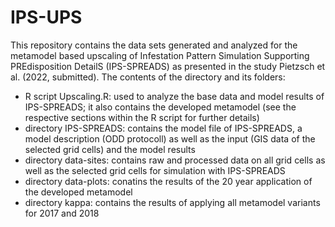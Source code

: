 # IPS-UPS
This repository contains the data sets generated and analyzed for the metamodel based upscaling of Infestation Pattern Simulation Supporting PREdisposition DetailS (IPS-SPREADS) as presented in the study Pietzsch et al. (2022, submitted). The contents of the directory and its folders:

- R script Upscaling.R: used to analyze the base data and model results of IPS-SPREADS; it also contains the developed metamodel (see the respective sections within the R script for further details)
- directory IPS-SPREADS: contains the model file of IPS-SPREADS, a model description (ODD protocoll) as well as the input (GIS data of the selected grid cells) and the model results
- directory data-sites: contains raw and processed data on all grid cells as well as the selected grid cells for simulation with IPS-SPREADS
- directory data-plots: conatins the results of the 20 year application of the developed metamodel
- directory kappa: contains the results of applying all metamodel variants for 2017 and 2018
